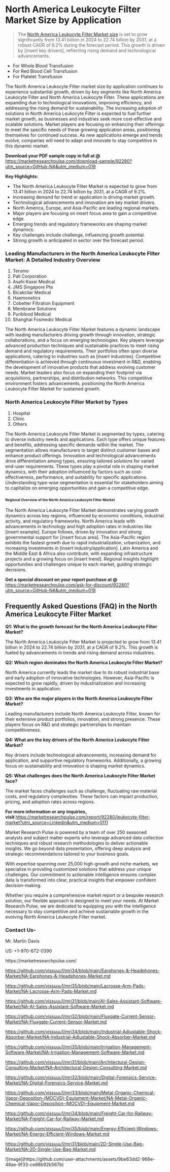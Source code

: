 <h1>North America Leukocyte Filter Market&nbsp;Size by Application</h1><blockquote><p>The <a href="https://marketresearchpulse.com/download-sample/92280?utm_source=GitHub-NA&amp;utm_medium=019">North America Leukocyte Filter Market size</a> is set to grow significantly from 13.41 billion in 2024 to 22.74 billion by 2031, at a robust CAGR of 9.2% during the forecast period. This growth is driven by [insert key drivers], reflecting rising demand and technological advancements.</p></blockquote><ul><li>For Whole Blood Transfusion<li> For Red Blood Cell Transfusion<li> For Platelet Transfusion</li></ul><p>The North America Leukocyte Filter market size by application continues to experience substantial growth, driven by key segments like North America Leukocyte Filter and North America Leukocyte Filter. These applications are expanding due to technological innovations, improving efficiency, and addressing the rising demand for sustainability. The increasing adoption of solutions in North America Leukocyte Filter is expected to fuel further market growth, as businesses and industries seek more cost-effective and scalable solutions. Market players are focusing on enhancing their offerings to meet the specific needs of these growing application areas, positioning themselves for continued success. As new applications emerge and trends evolve, companies will need to adapt and innovate to stay competitive in this dynamic market.</p><p><strong>Download your PDF sample copy in full at @ </strong><a href="https://marketresearchpulse.com/download-sample/92280?utm_source=GitHub-NA&amp;utm_medium=019">https://marketresearchpulse.com/download-sample/92280?utm_source=GitHub-NA&amp;utm_medium=019</a></p><p><strong>Key Highlights: </strong></p><ul><li>The North America Leukocyte Filter Market is expected to grow from 13.41 billion in 2024 to 22.74 billion by 2031, at a CAGR of 9.2%.</li><li>Increasing demand for trend or application is driving market growth.</li><li>Technological advancements and innovation are key market drivers.</li><li>North America, Europe, and Asia-Pacific are leading regional markets.</li><li>Major players are focusing on insert focus area to gain a competitive edge.</li><li>Emerging trends and regulatory frameworks are shaping market dynamics.</li><li>Key challenges include challenge, influencing growth potential.</li><li>Strong growth is anticipated in sector over the forecast period.</li></ul><h3>Leading Manufacturers in the North America Leukocyte Filter Market: A Detailed Industry Overview</h3><ol><li>Terumo</li><li>Pall Corporation</li><li>Asahi Kasei Medical</li><li>JMS Singapore Pte</li><li>Bicakcilar Medical</li><li>Haemonetics</li><li>Cobetter Filtration Equipment</li><li>Membrane Solutions</li><li>Puriblood Medical</li><li>Shanghai Fosmedic Medical</li></ol><div class="flex max-w-full flex-col flex-grow"><div class="min-h-8 text-message flex w-full flex-col items-end gap-2 whitespace-normal break-words [.text-message+&amp;]:mt-5" dir="auto" data-message-author-role="assistant" data-message-id="fd8432e4-4910-450d-b182-61b7bfb0a01f" data-message-model-slug="gpt-4o"><div class="flex w-full flex-col gap-1 empty:hidden first:pt-[3px]"><div class="markdown prose w-full break-words dark:prose-invert light"><p>The North America Leukocyte Filter Market features a dynamic landscape with leading manufacturers driving growth through innovation, strategic collaborations, and a focus on emerging technologies. Key players leverage advanced production techniques and sustainable practices to meet rising demand and regulatory requirements. Their portfolios often span diverse applications, catering to industries such as [insert industries]. Competitive differentiation is achieved through continuous investment in R&amp;D, enabling the development of innovative products that address evolving customer needs. Market leaders also focus on expanding their footprint via acquisitions, partnerships, and distribution networks. This competitive environment fosters advancements, positioning the North America Leukocyte Filter Market for sustained growth.</p></div></div></div></div><h3>North America Leukocyte Filter Market by Types</h3><ol><li>Hospital<li> Clinic<li> Others</li></ol><div class="flex max-w-full flex-col flex-grow"><div class="min-h-8 text-message flex w-full flex-col items-end gap-2 whitespace-normal break-words [.text-message+&amp;]:mt-5" dir="auto" data-message-author-role="assistant" data-message-id="084470be-0bb7-4664-bddf-5156b4f41249" data-message-model-slug="gpt-4o-mini"><div class="flex w-full flex-col gap-1 empty:hidden first:pt-[3px]"><div class="markdown prose w-full break-words dark:prose-invert light"><p>The North America Leukocyte Filter Market is segmented by types, catering to diverse industry needs and applications. Each type offers unique features and benefits, addressing specific demands within the market. The segmentation allows manufacturers to target distinct customer bases and enhance product offerings. Innovation and technological advancements drive differentiation among types, ensuring tailored solutions for varied end-user requirements. These types play a pivotal role in shaping market dynamics, with their adoption influenced by factors such as cost-effectiveness, performance, and suitability for specific applications. Understanding type-wise segmentation is essential for stakeholders aiming to capitalize on emerging opportunities and gain a competitive edge.</p></div></div></div></div><h3><span style="font-size: 11px;">Regional Overview of the North America Leukocyte Filter Market</span></h3><div class="flex max-w-full flex-col flex-grow"><div class="min-h-8 text-message flex w-full flex-col items-end gap-2 whitespace-normal break-words [.text-message+&amp;]:mt-5" dir="auto" data-message-author-role="assistant" data-message-id="e9038762-ce64-4e30-91c9-9bd413514231" data-message-model-slug="gpt-4o-mini"><div class="flex w-full flex-col gap-1 empty:hidden first:pt-[3px]"><div class="markdown prose w-full break-words dark:prose-invert light"><p>The North America Leukocyte Filter Market demonstrates varying growth dynamics across key regions, influenced by economic conditions, industrial activity, and regulatory frameworks. North America leads with advancements in technology and high adoption rates in industries like [insert example]. Europe follows, driven by innovation and strong governmental support for [insert focus area]. The Asia-Pacific region exhibits the fastest growth due to rapid industrialization, urbanization, and increasing investments in [insert industry/application]. Latin America and the Middle East &amp; Africa also contribute, with expanding infrastructure projects and a growing focus on [insert trend]. Regional insights highlight opportunities and challenges unique to each market, guiding strategic decisions.</p></div></div></div></div><p><strong>Get a special discount on your report purchase at @ </strong><a href="https://marketresearchpulse.com/ask-for-discount/92280?utm_source=GitHub-NA&amp;utm_medium=019">https://marketresearchpulse.com/ask-for-discount/92280?utm_source=GitHub-NA&amp;utm_medium=019</a></p><h2>Frequently Asked Questions (FAQ) in the North America Leukocyte Filter Market</h2><p><strong>Q1: What is the growth forecast for the North America Leukocyte Filter Market?</strong></p><p>The North America Leukocyte Filter Market is projected to grow from 13.41 billion in 2024 to 22.74 billion by 2031, at a CAGR of 9.2%. This growth is fueled by advancements in trends and rising demand across industries.</p><p><strong>Q2: Which region dominates the North America Leukocyte Filter Market?</strong></p><p>North America currently leads the market due to its robust industrial base and early adoption of innovative technologies. However, Asia-Pacific is expected to grow rapidly, driven by industrialization and increasing investments in application.</p><p><strong>Q3: Who are the major players in the North America Leukocyte Filter Market?</strong></p><p>Leading manufacturers include North America Leukocyte Filter, known for their extensive product portfolios, innovation, and strong presence. These players focus on R&amp;D and strategic partnerships to maintain competitiveness.</p><p><strong>Q4: What are the key drivers of the North America Leukocyte Filter Market?</strong></p><p>Key drivers include technological advancements, increasing demand for application, and supportive regulatory frameworks. Additionally, a growing focus on sustainability and innovation is shaping market dynamics.</p><p><strong>Q5: What challenges does the North America Leukocyte Filter Market face?</strong></p><p>The market faces challenges such as challenge, fluctuating raw material costs, and regulatory complexities. These factors can impact production, pricing, and adoption rates across regions.</p><p><strong>For more information or any inquiries, visit&nbsp;</strong><a href="https://marketresearchpulse.com/report/92280/leukocyte-filter-market?utm_source=Linkedin&utm_medium=0111">https://marketresearchpulse.com/report/92280/leukocyte-filter-market?utm_source=Linkedin&utm_medium=0111</a></p><p>Market Research Pulse is powered by a team of over 250 seasoned analysts and subject matter experts who leverage advanced data collection techniques and robust research methodologies to deliver actionable insights. We go beyond data presentation, offering deep analysis and strategic recommendations tailored to your business goals.</p><p>With expertise spanning over 25,000 high-growth and niche markets, we specialize in providing customized solutions that address your unique challenges. Our commitment to actionable intelligence ensures complex data is transformed into clear, practical insights that empower confident decision-making.</p><p>Whether you require a comprehensive market report or a bespoke research solution, our flexible approach is designed to meet your needs. At Market Research Pulse, we are dedicated to equipping you with the intelligence necessary to stay competitive and achieve sustainable growth in the evolving North America Leukocyte Filter market.</p><h3><strong>Contact Us-</strong></h3><p>Mr. Martin Davis</p><p>US: +1-970-672-0390</p><p>https://marketresearchpulse.com/</p><p><a href="https://github.com/vissuuu1/mri34/blob/main/Earphones-&-Headphones-Market/NA-Earphones-&-Headphones-Market.md">https://github.com/vissuuu1/mri34/blob/main/Earphones-&-Headphones-Market/NA-Earphones-&-Headphones-Market.md</a></p><p><a href="https://github.com/vissuuu1/mri35/blob/main/Lacrosse-Arm-Pads-Market/NA-Lacrosse-Arm-Pads-Market.md">https://github.com/vissuuu1/mri35/blob/main/Lacrosse-Arm-Pads-Market/NA-Lacrosse-Arm-Pads-Market.md</a></p><p><a href="https://github.com/vissuuu1/mri31/blob/main/AI-Sales-Assistant-Software-Market/NA-AI-Sales-Assistant-Software-Market.md">https://github.com/vissuuu1/mri31/blob/main/AI-Sales-Assistant-Software-Market/NA-AI-Sales-Assistant-Software-Market.md</a></p><p><a href="https://github.com/vissuuu1/mri32/blob/main/Fluxgate-Current-Sensor-Market/NA-Fluxgate-Current-Sensor-Market.md">https://github.com/vissuuu1/mri32/blob/main/Fluxgate-Current-Sensor-Market/NA-Fluxgate-Current-Sensor-Market.md</a></p><p><a href="https://github.com/vissuuu1/mri34/blob/main/Industrial-Adjustable-Shock-Absorber-Market/NA-Industrial-Adjustable-Shock-Absorber-Market.md">https://github.com/vissuuu1/mri34/blob/main/Industrial-Adjustable-Shock-Absorber-Market/NA-Industrial-Adjustable-Shock-Absorber-Market.md</a></p><p><a href="https://github.com/vissuuu1/mri35/blob/main/Irrigation-Management-Software-Market/NA-Irrigation-Management-Software-Market.md">https://github.com/vissuuu1/mri35/blob/main/Irrigation-Management-Software-Market/NA-Irrigation-Management-Software-Market.md</a></p><p><a href="https://github.com/vissuuu1/mri31/blob/main/Architectural-Design-Consulting-Market/NA-Architectural-Design-Consulting-Market.md">https://github.com/vissuuu1/mri31/blob/main/Architectural-Design-Consulting-Market/NA-Architectural-Design-Consulting-Market.md</a></p><p><a href="https://github.com/vissuuu1/mri32/blob/main/Digital-Forensics-Service-Market/NA-Digital-Forensics-Service-Market.md">https://github.com/vissuuu1/mri32/blob/main/Digital-Forensics-Service-Market/NA-Digital-Forensics-Service-Market.md</a></p><p><a href="https://github.com/vissuuu1/mri33/blob/main/Metal-Organic-Chemical-Vapor-Deposition-(MOCVD)-Equipment-Market/NA-Metal-Organic-Chemical-Vapor-Deposition-(MOCVD)-Equipment-Market.md">https://github.com/vissuuu1/mri33/blob/main/Metal-Organic-Chemical-Vapor-Deposition-(MOCVD)-Equipment-Market/NA-Metal-Organic-Chemical-Vapor-Deposition-(MOCVD)-Equipment-Market.md</a></p><p><a href="https://github.com/vissuuu1/mri34/blob/main/Freight-Car-for-Railway-Market/NA-Freight-Car-for-Railway-Market.md">https://github.com/vissuuu1/mri34/blob/main/Freight-Car-for-Railway-Market/NA-Freight-Car-for-Railway-Market.md</a></p><p><a href="https://github.com/vissuuu1/mri35/blob/main/Energy-Efficient-Windows-Market/NA-Energy-Efficient-Windows-Market.md">https://github.com/vissuuu1/mri35/blob/main/Energy-Efficient-Windows-Market/NA-Energy-Efficient-Windows-Market.md</a></p><p><a href="https://github.com/vissuuu1/mri31/blob/main/2D-Single-Use-Bag-Market/NA-2D-Single-Use-Bag-Market.md">https://github.com/vissuuu1/mri31/blob/main/2D-Single-Use-Bag-Market/NA-2D-Single-Use-Bag-Market.md</a></p>
![image](https://github.com/user-attachments/assets/9be63dd2-966e-48ae-9f33-ce88b92b567b)
